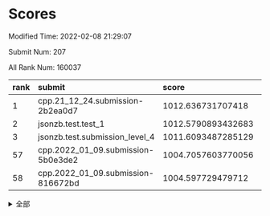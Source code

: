 # Scores

Modified Time: 2022-02-08 21:29:07

Submit Num: 207

All Rank Num: 160037

| rank |               submit               |       score        |       sigma        | pk_num |
| :--- | :--------------------------------- | :----------------- | :----------------- | :----- |
| 1    | cpp.21_12_24.submission-2b2ea0d7   | 1012.636731707418  | 0.7902187948319008 | 3090   |
| 2    | jsonzb.test.test_1                 | 1012.5790893432683 | 0.7945511414152547 | 3095   |
| 3    | jsonzb.test.submission_level_4     | 1011.6093487285129 | 0.7981523811453157 | 3098   |
| 57   | cpp.2022_01_09.submission-5b0e3de2 | 1004.7057603770056 | 0.7250672033600186 | 3092   |
| 58   | cpp.2022_01_09.submission-816672bd | 1004.597729479712  | 0.7262896363796777 | 3094   |


<details>
<summary>全部</summary>

| rank |                 submit                 |       score        |       sigma        | pk_num |
| :--- | :------------------------------------- | :----------------- | :----------------- | :----- |
| 1    | cpp.21_12_24.submission-2b2ea0d7       | 1012.636731707418  | 0.7902187948319008 | 3090   |
| 2    | jsonzb.test.test_1                     | 1012.5790893432683 | 0.7945511414152547 | 3095   |
| 3    | jsonzb.test.submission_level_4         | 1011.6093487285129 | 0.7981523811453157 | 3098   |
| 4    | gobigger.level_3.submission_level_3_18 | 1011.4381026521693 | 0.7856256676299764 | 3091   |
| 5    | gobigger.level_3.submission_level_3_43 | 1011.0229848283187 | 0.7681599127641526 | 3092   |
| 6    | gobigger.level_3.submission_level_3_13 | 1010.9963987694291 | 0.7882518892154778 | 3092   |
| 7    | gobigger.level_3.submission_level_3_30 | 1010.9741669244878 | 0.770102307259127  | 3098   |
| 8    | gobigger.level_3.submission_level_3_14 | 1010.9717688019206 | 0.7692579082557013 | 3091   |
| 9    | gobigger.level_3.submission_level_3_22 | 1010.9433895564345 | 0.7673335824640286 | 3090   |
| 10   | gobigger.level_3.submission_level_3_6  | 1010.791364088096  | 0.7999922306846937 | 3096   |
| 11   | gobigger.level_3.submission_level_3_46 | 1010.7504366477116 | 0.7603487814026499 | 3096   |
| 12   | gobigger.level_3.submission_level_3_24 | 1010.7400516371731 | 0.7522689435287638 | 3090   |
| 13   | gobigger.level_3.submission_level_3_17 | 1010.7381629806646 | 0.7789128732150504 | 3094   |
| 14   | gobigger.level_3.submission_level_3_33 | 1010.5847842688413 | 0.7710367734864397 | 3099   |
| 15   | gobigger.level_3.submission_level_3_19 | 1010.5375841231186 | 0.7586597165759214 | 3091   |
| 16   | gobigger.level_3.submission_level_3_5  | 1010.4967430657781 | 0.7601444909722326 | 3098   |
| 17   | gobigger.level_3.submission_level_3_25 | 1010.4774588178378 | 0.7585393616472514 | 3097   |
| 18   | gobigger.level_3.submission_level_3_38 | 1010.4150038193352 | 0.770478678203584  | 3093   |
| 19   | gobigger.level_3.submission_level_3_35 | 1010.3771361733806 | 0.754748310891185  | 3090   |
| 20   | gobigger.level_3.submission_level_3_48 | 1010.3621316082241 | 0.761017302233144  | 3091   |
| 21   | gobigger.level_3.submission_level_3_47 | 1010.3442428778187 | 0.7781357799471117 | 3095   |
| 22   | gobigger.level_3.submission_level_3_28 | 1010.3199933010267 | 0.7672841460571062 | 3095   |
| 23   | gobigger.level_3.submission_level_3_3  | 1010.2395643949965 | 0.7429077844649694 | 3089   |
| 24   | gobigger.level_3.submission_level_3_44 | 1010.2389851486084 | 0.7529214089889702 | 3097   |
| 25   | gobigger.level_3.submission_level_3_40 | 1010.1469679868104 | 0.7503242096567112 | 3094   |
| 26   | gobigger.level_3.submission_level_3_27 | 1010.1231523711464 | 0.7698911541359523 | 3094   |
| 27   | gobigger.level_3.submission_level_3_11 | 1010.0923676136082 | 0.761834237544885  | 3091   |
| 28   | gobigger.level_3.submission_level_3_26 | 1010.0258748326969 | 0.7639058605443005 | 3092   |
| 29   | gobigger.level_3.submission_level_3_7  | 1009.9754783761991 | 0.7589394249789391 | 3097   |
| 30   | gobigger.level_3.submission_level_3_39 | 1009.9568506802112 | 0.7480861448381718 | 3096   |
| 31   | gobigger.level_3.submission_level_3_2  | 1009.95118237289   | 0.7581407620410003 | 3093   |
| 32   | gobigger.level_3.submission_level_3_9  | 1009.9435933564176 | 0.7602708969298887 | 3099   |
| 33   | gobigger.level_3.submission_level_3_16 | 1009.9215859751932 | 0.732136397674175  | 3094   |
| 34   | gobigger.level_3.submission_level_3_32 | 1009.8955747437077 | 0.7508437616219146 | 3093   |
| 35   | gobigger.level_3.submission_level_3_15 | 1009.8792676289099 | 0.7508621137362471 | 3090   |
| 36   | gobigger.level_3.submission_level_3_10 | 1009.6678154028557 | 0.7520226925055332 | 3095   |
| 37   | gobigger.level_3.submission_level_3_31 | 1009.662918649156  | 0.7727935244099025 | 3089   |
| 38   | gobigger.level_3.submission_level_3_4  | 1009.6616172946609 | 0.7599685728240761 | 3094   |
| 39   | gobigger.level_3.submission_level_3_1  | 1009.4343770121826 | 0.773617966034054  | 3088   |
| 40   | gobigger.level_3.submission_level_3_23 | 1009.4179707076507 | 0.764693737289453  | 3093   |
| 41   | gobigger.level_3.submission_level_3_0  | 1009.384021572138  | 0.7503665367371574 | 3090   |
| 42   | gobigger.level_3.submission_level_3_42 | 1009.3419274072857 | 0.7324312842056206 | 3093   |
| 43   | gobigger.level_3.submission_level_3_20 | 1009.328862926005  | 0.745610165079854  | 3088   |
| 44   | gobigger.level_3.submission_level_3_36 | 1009.3281388513195 | 0.7582456389785175 | 3088   |
| 45   | gobigger.level_3.submission_level_3_29 | 1009.3045354015072 | 0.7476492394807732 | 3092   |
| 46   | gobigger.level_3.submission_level_3_12 | 1009.2935285347673 | 0.7484316065617619 | 3095   |
| 47   | gobigger.level_3.submission_level_3_45 | 1009.26407267331   | 0.7514408324025494 | 3086   |
| 48   | gobigger.level_3.submission_level_3_8  | 1008.9300851706877 | 0.7482268233670858 | 3094   |
| 49   | gobigger.level_3.submission_level_3_41 | 1008.8319723316966 | 0.7399457396532092 | 3087   |
| 50   | gobigger.level_3.submission_level_3_34 | 1008.8223476264758 | 0.7403281830016928 | 3091   |
| 51   | gobigger.level_3.submission_level_3_49 | 1008.4045954593956 | 0.7568004533519348 | 3091   |
| 52   | gobigger.level_3.submission_level_3_37 | 1007.9613888735225 | 0.7461212825994451 | 3092   |
| 53   | gobigger.level_3.submission_level_3_21 | 1007.7626458063801 | 0.736442690633752  | 3087   |
| 54   | gobigger.level_1.submission_level_1_30 | 1005.3124620446122 | 0.7240361357857157 | 3094   |
| 55   | gobigger.level_1.submission_level_1_38 | 1005.2025960597479 | 0.7294679373861696 | 3098   |
| 56   | gobigger.level_1.submission_level_1_6  | 1004.9550327620301 | 0.7190610493664502 | 3094   |
| 57   | cpp.2022_01_09.submission-5b0e3de2     | 1004.7057603770056 | 0.7250672033600186 | 3092   |
| 58   | cpp.2022_01_09.submission-816672bd     | 1004.597729479712  | 0.7262896363796777 | 3094   |
| 59   | gobigger.level_1.submission_level_1_23 | 1004.5838083587901 | 0.7382983285657516 | 3092   |
| 60   | gobigger.level_1.submission_level_1_41 | 1004.4583861848986 | 0.7098602494348242 | 3093   |
| 61   | gobigger.level_1.submission_level_1_8  | 1004.3901630269245 | 0.7060510253742982 | 3089   |
| 62   | gobigger.level_1.submission_level_1_39 | 1004.1735555860496 | 0.7150536370405033 | 3095   |
| 63   | gobigger.level_1.submission_level_1_24 | 1004.1675513507794 | 0.71555701060869   | 3090   |
| 64   | gobigger.level_1.submission_level_1_37 | 1004.152268153867  | 0.701654743695259  | 3093   |
| 65   | gobigger.level_1.submission_level_1_28 | 1003.9314272420678 | 0.7306343581150686 | 3093   |
| 66   | gobigger.level_1.submission_level_1_18 | 1003.9266104764952 | 0.722123415371242  | 3093   |
| 67   | gobigger.level_1.submission_level_1_22 | 1003.9197195498992 | 0.7349402285113197 | 3091   |
| 68   | gobigger.level_1.submission_level_1_0  | 1003.8952542469075 | 0.702503954293694  | 3091   |
| 69   | gobigger.level_1.submission_level_1_35 | 1003.6761729127842 | 0.7153247818152623 | 3092   |
| 70   | gobigger.level_1.submission_level_1_11 | 1003.6239040920894 | 0.725517309521418  | 3086   |
| 71   | gobigger.level_1.submission_level_1_9  | 1003.573826876448  | 0.7105916518259076 | 3091   |
| 72   | gobigger.level_1.submission_level_1_31 | 1003.5327751684929 | 0.7143766785550428 | 3092   |
| 73   | gobigger.level_1.submission_level_1_5  | 1003.4755338873448 | 0.7185690959325998 | 3088   |
| 74   | gobigger.level_1.submission_level_1_19 | 1003.4254170704328 | 0.7115619036643104 | 3094   |
| 75   | gobigger.level_1.submission_level_1_26 | 1003.3432117768883 | 0.7232786501529097 | 3093   |
| 76   | gobigger.level_1.submission_level_1_4  | 1003.3171056351936 | 0.7152424390070854 | 3093   |
| 77   | gobigger.level_1.submission_level_1_33 | 1003.2384931724789 | 0.7027623248374731 | 3096   |
| 78   | gobigger.level_1.submission_level_1_34 | 1003.2358727018928 | 0.7097049207209216 | 3094   |
| 79   | gobigger.level_1.submission_level_1_16 | 1003.18025786721   | 0.722241558751995  | 3093   |
| 80   | gobigger.level_1.submission_level_1_48 | 1003.1552438729747 | 0.7106766477932063 | 3095   |
| 81   | gobigger.level_1.submission_level_1_49 | 1003.1508685594602 | 0.7168260563102571 | 3098   |
| 82   | gobigger.level_1.submission_level_1_13 | 1003.0388666317602 | 0.7283673526537993 | 3095   |
| 83   | gobigger.level_1.submission_level_1_45 | 1002.9596462672068 | 0.7215364303357062 | 3092   |
| 84   | gobigger.level_1.submission_level_1_47 | 1002.9169592113158 | 0.7129938277568337 | 3095   |
| 85   | gobigger.level_1.submission_level_1_42 | 1002.8742984194266 | 0.7099813037166729 | 3093   |
| 86   | gobigger.level_1.submission_level_1_1  | 1002.8377336599501 | 0.7126076883510541 | 3091   |
| 87   | gobigger.level_1.submission_level_1_32 | 1002.8147760306668 | 0.7195459379236402 | 3100   |
| 88   | gobigger.level_1.submission_level_1_17 | 1002.8064347265233 | 0.711679432150547  | 3090   |
| 89   | gobigger.level_1.submission_level_1_36 | 1002.8009553064757 | 0.7211523243384195 | 3090   |
| 90   | gobigger.level_1.submission_level_1_10 | 1002.7992806179637 | 0.7141357395599802 | 3088   |
| 91   | gobigger.level_1.submission_level_1_7  | 1002.7739385581456 | 0.7134334135688305 | 3091   |
| 92   | gobigger.level_1.submission_level_1_20 | 1002.6694164351044 | 0.7168296540564567 | 3092   |
| 93   | gobigger.level_1.submission_level_1_14 | 1002.6254875005741 | 0.7212604368987613 | 3099   |
| 94   | gobigger.level_1.submission_level_1_21 | 1002.5930860665117 | 0.7109296035760185 | 3093   |
| 95   | gobigger.level_1.submission_level_1_15 | 1002.5118880136986 | 0.7062426009539856 | 3094   |
| 96   | gobigger.level_1.submission_level_1_25 | 1002.4958462646416 | 0.7097587667954071 | 3094   |
| 97   | gobigger.level_1.submission_level_1_29 | 1002.4889974155236 | 0.717004656845122  | 3094   |
| 98   | gobigger.level_1.submission_level_1_12 | 1002.4847133185431 | 0.7146136812805111 | 3090   |
| 99   | gobigger.level_1.submission_level_1_43 | 1002.479469299866  | 0.7193748889847558 | 3091   |
| 100  | gobigger.level_1.submission_level_1_2  | 1002.385112273632  | 0.716308084224279  | 3091   |
| 101  | gobigger.level_1.submission_level_1_46 | 1002.3528917887805 | 0.7202971991073035 | 3092   |
| 102  | gobigger.level_1.submission_level_1_40 | 1002.1823941909915 | 0.7240122136361339 | 3096   |
| 103  | gobigger.level_1.submission_level_1_27 | 1002.0935502694689 | 0.6991375081773511 | 3094   |
| 104  | gobigger.level_1.submission_level_1_3  | 1002.0150404528133 | 0.7175469900314771 | 3094   |
| 105  | gobigger.level_1.submission_level_1_44 | 1001.6187877555891 | 0.7154908035100346 | 3097   |
| 106  | gobigger.random.submission_random_43   | 997.6386191850036  | 0.7142808180163279 | 3094   |
| 107  | gobigger.random.submission_random_29   | 997.5267189885435  | 0.6984646971282857 | 3090   |
| 108  | gobigger.random.submission_random_48   | 997.0833635294035  | 0.7153637921389882 | 3093   |
| 109  | gobigger.random.submission_random_46   | 996.9271755680461  | 0.7087564400262403 | 3093   |
| 110  | gobigger.random.submission_random_23   | 996.8111602546353  | 0.713853424074136  | 3088   |
| 111  | gobigger.random.submission_random_14   | 996.7680545932361  | 0.6958097107837208 | 3089   |
| 112  | gobigger.random.submission_random_35   | 996.6589856355394  | 0.7116109865435394 | 3094   |
| 113  | gobigger.random.submission_random_38   | 996.6256124606708  | 0.7180903336563655 | 3091   |
| 114  | gobigger.random.submission_random_19   | 996.5788159253207  | 0.7119539830748277 | 3092   |
| 115  | gobigger.random.submission_random_0    | 996.5022637796611  | 0.7117004841153335 | 3090   |
| 116  | gobigger.random.submission_random_36   | 996.4780837978828  | 0.7225118643022931 | 3095   |
| 117  | gobigger.random.submission_random_30   | 996.2729072196222  | 0.7048633718516815 | 3091   |
| 118  | gobigger.random.submission_random_28   | 996.2385221719934  | 0.7128696356763787 | 3090   |
| 119  | gobigger.random.submission_random_2    | 996.2330204904905  | 0.7206651488418818 | 3098   |
| 120  | gobigger.random.submission_random_45   | 996.1940108504173  | 0.7036642178083149 | 3088   |
| 121  | gobigger.random.submission_random_27   | 996.1508584211508  | 0.7065684941320477 | 3094   |
| 122  | gobigger.random.submission_random_26   | 996.1393504960787  | 0.7125648932386465 | 3091   |
| 123  | gobigger.random.submission_random_44   | 996.1292164374371  | 0.7024579910902025 | 3089   |
| 124  | gobigger.random.submission_random_4    | 996.111471406849   | 0.7143488345967596 | 3093   |
| 125  | gobigger.random.submission_random_42   | 996.0722913215719  | 0.72146791431776   | 3093   |
| 126  | gobigger.random.submission_random_21   | 996.0718017581739  | 0.7005273339181557 | 3088   |
| 127  | gobigger.random.submission_random_22   | 996.060573348724   | 0.7167639573830121 | 3094   |
| 128  | gobigger.random.submission_random_39   | 996.0325349906341  | 0.7217220968151455 | 3089   |
| 129  | gobigger.random.submission_random_49   | 995.8183837101443  | 0.7087940439721134 | 3098   |
| 130  | gobigger.random.submission_random_41   | 995.8076650471155  | 0.7053042661072335 | 3085   |
| 131  | gobigger.random.submission_random_31   | 995.7563045049752  | 0.7011993900573414 | 3092   |
| 132  | gobigger.random.submission_random_37   | 995.66353166927    | 0.7086835739059654 | 3092   |
| 133  | gobigger.random.submission_random_3    | 995.6630367930802  | 0.7122863597714144 | 3090   |
| 134  | gobigger.random.submission_random_11   | 995.6038705154574  | 0.7278573818963913 | 3094   |
| 135  | gobigger.random.submission_random_18   | 995.5737963061646  | 0.7078712610450498 | 3092   |
| 136  | gobigger.random.submission_random_47   | 995.5735576282135  | 0.7140956211153132 | 3087   |
| 137  | gobigger.random.submission_random_17   | 995.5560277475539  | 0.7153743943354405 | 3092   |
| 138  | gobigger.random.submission_random_33   | 995.5504796827908  | 0.7035222591609152 | 3092   |
| 139  | gobigger.random.submission_random_10   | 995.5387888517505  | 0.7163320097110193 | 3088   |
| 140  | gobigger.random.submission_random_40   | 995.5361200385464  | 0.7201958235857738 | 3089   |
| 141  | gobigger.random.submission_random_15   | 995.5116359278696  | 0.7125850267105251 | 3092   |
| 142  | gobigger.random.submission_random_6    | 995.4843510401555  | 0.719232819393834  | 3099   |
| 143  | gobigger.random.submission_random_12   | 995.4708204162605  | 0.7159674154452974 | 3098   |
| 144  | gobigger.random.submission_random_25   | 995.412576088962   | 0.7082693556643195 | 3096   |
| 145  | gobigger.random.submission_random_9    | 995.4011875352555  | 0.7167609030163837 | 3096   |
| 146  | gobigger.random.submission_random_8    | 995.3276973602757  | 0.7279021656854496 | 3091   |
| 147  | gobigger.random.submission_random_34   | 995.1641967360333  | 0.7315509029764609 | 3091   |
| 148  | gobigger.random.submission_random_1    | 995.0650627977294  | 0.7160243856782376 | 3094   |
| 149  | gobigger.random.submission_random_20   | 994.9857891783331  | 0.7188910953429409 | 3089   |
| 150  | gobigger.random.submission_random_5    | 994.9316426454744  | 0.71081239430771   | 3090   |
| 151  | gobigger.random.submission_random_24   | 994.9220750835118  | 0.7113483577767029 | 3094   |
| 152  | gobigger.random.submission_random_13   | 994.9219771389294  | 0.7152959894997755 | 3093   |
| 153  | gobigger.random.submission_random_7    | 994.5377025736207  | 0.7242666520117076 | 3095   |
| 154  | gobigger.random.submission_random_32   | 994.4287236271009  | 0.721886139185406  | 3091   |
| 155  | gobigger.random.submission_random_16   | 994.2615230397098  | 0.726428665663373  | 3094   |
| 156  | gobigger.level_2.submission_level_2_8  | 994.0287807609923  | 0.7201019337553376 | 3098   |
| 157  | gobigger.level_2.submission_level_2_26 | 993.9908044875218  | 0.7338282353223776 | 3091   |
| 158  | gobigger.level_2.submission_level_2_42 | 993.8390285573147  | 0.7282937770318888 | 3095   |
| 159  | gobigger.level_2.submission_level_2_12 | 993.8387250651624  | 0.757228872585084  | 3095   |
| 160  | gobigger.level_2.submission_level_2_49 | 993.7316358523273  | 0.7360746811544535 | 3090   |
| 161  | gobigger.level_2.submission_level_2_20 | 993.56643767723    | 0.731128117399321  | 3088   |
| 162  | gobigger.level_2.submission_level_2_32 | 993.4354617765603  | 0.7264464789801784 | 3092   |
| 163  | gobigger.level_2.submission_level_2_14 | 993.3020610318645  | 0.7438682120035441 | 3097   |
| 164  | gobigger.level_2.submission_level_2_19 | 993.2887962875079  | 0.7446290113804033 | 3095   |
| 165  | gobigger.level_2.submission_level_2_11 | 993.2589853392593  | 0.7422953966879409 | 3089   |
| 166  | gobigger.level_2.submission_level_2_22 | 993.1567797750508  | 0.7596974244572443 | 3094   |
| 167  | gobigger.level_2.submission_level_2_23 | 993.0328060748451  | 0.7407870895399187 | 3098   |
| 168  | gobigger.level_2.submission_level_2_0  | 993.0241290580775  | 0.7270958751699342 | 3097   |
| 169  | gobigger.level_2.submission_level_2_6  | 993.0203932310211  | 0.7288877376051003 | 3090   |
| 170  | gobigger.level_2.submission_level_2_7  | 992.8770306084551  | 0.7376211162862879 | 3093   |
| 171  | gobigger.level_2.submission_level_2_37 | 992.8530677126529  | 0.7356027826793954 | 3094   |
| 172  | gobigger.level_2.submission_level_2_33 | 992.8153187392755  | 0.7265647100066149 | 3090   |
| 173  | gobigger.level_2.submission_level_2_29 | 992.7472333709583  | 0.7478858802277205 | 3093   |
| 174  | gobigger.level_2.submission_level_2_31 | 992.7149857654117  | 0.7636453593599195 | 3096   |
| 175  | gobigger.level_2.submission_level_2_5  | 992.5031450059373  | 0.7218533722602148 | 3090   |
| 176  | gobigger.level_2.submission_level_2_46 | 992.4986432459442  | 0.7398285504080259 | 3086   |
| 177  | gobigger.level_2.submission_level_2_30 | 992.3404905828755  | 0.7401486723374845 | 3093   |
| 178  | gobigger.level_2.submission_level_2_38 | 992.3172695250144  | 0.7445494863269431 | 3088   |
| 179  | gobigger.level_2.submission_level_2_17 | 992.2758911582778  | 0.7438775088826863 | 3092   |
| 180  | gobigger.level_2.submission_level_2_40 | 992.2746646230131  | 0.7369241533702824 | 3089   |
| 181  | gobigger.level_2.submission_level_2_24 | 992.2256189597175  | 0.744518312733951  | 3097   |
| 182  | gobigger.level_2.submission_level_2_35 | 991.8963679006862  | 0.7602478496395684 | 3095   |
| 183  | gobigger.level_2.submission_level_2_45 | 991.7649923565565  | 0.7473594551325122 | 3096   |
| 184  | gobigger.level_2.submission_level_2_36 | 991.723305009275   | 0.7309634581841208 | 3093   |
| 185  | gobigger.level_2.submission_level_2_13 | 991.6790812900546  | 0.7511539120686168 | 3099   |
| 186  | gobigger.level_2.submission_level_2_9  | 991.6036575926086  | 0.763536903286793  | 3088   |
| 187  | gobigger.level_2.submission_level_2_34 | 991.5615381125266  | 0.741491037874417  | 3092   |
| 188  | gobigger.level_2.submission_level_2_16 | 991.5204943257256  | 0.7368840284194427 | 3087   |
| 189  | gobigger.level_2.submission_level_2_18 | 991.447645415579   | 0.7555167631095447 | 3098   |
| 190  | gobigger.level_2.submission_level_2_41 | 991.3733455858162  | 0.7663453204334922 | 3093   |
| 191  | gobigger.level_2.submission_level_2_1  | 991.3606064533525  | 0.7454552414059038 | 3093   |
| 192  | gobigger.level_2.submission_level_2_28 | 991.3077075787786  | 0.7312501298187132 | 3088   |
| 193  | gobigger.level_2.submission_level_2_25 | 991.2982812739322  | 0.7558662329422035 | 3088   |
| 194  | gobigger.level_2.submission_level_2_27 | 991.2973148338856  | 0.7798296515949046 | 3092   |
| 195  | gobigger.level_2.submission_level_2_3  | 991.2126989561342  | 0.7514269492177464 | 3092   |
| 196  | gobigger.level_2.submission_level_2_44 | 991.1726978608631  | 0.756469830808646  | 3089   |
| 197  | gobigger.level_2.submission_level_2_10 | 991.1428636855752  | 0.75280042775043   | 3091   |
| 198  | gobigger.level_2.submission_level_2_39 | 991.06858848362    | 0.7450622037193702 | 3094   |
| 199  | gobigger.level_2.submission_level_2_21 | 990.7725830741987  | 0.7787438730858979 | 3090   |
| 200  | gobigger.level_2.submission_level_2_4  | 990.7632923396272  | 0.7621738033988977 | 3091   |
| 201  | gobigger.level_2.submission_level_2_47 | 990.708557325235   | 0.7580405612119744 | 3091   |
| 202  | gobigger.level_2.submission_level_2_15 | 990.6616532524275  | 0.759564981520783  | 3091   |
| 203  | gobigger.level_2.submission_level_2_43 | 990.4448872139047  | 0.7857507784487887 | 3095   |
| 204  | gobigger.level_2.submission_level_2_48 | 990.1814743727499  | 0.7714341858545735 | 3089   |
| 205  | gobigger.level_2.submission_level_2_2  | 989.7440786627534  | 0.7611056047683602 | 3095   |
| 206  | gobigger.none.submission_none_0        | 978.1366102451341  | 1.3282227436546095 | 3091   |
| 207  | gobigger.none.submission_none_1        | 975.2629411306701  | 1.5341733414404568 | 3092   |

</details>